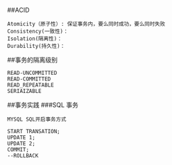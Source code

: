 ##ACID
```text
Atomicity（原子性）: 保证事务内，要么同时成功，要么同时失败
Consistency(一致性)：
Isolation(隔离性)：
Durability(持久性)：
```

##事务的隔离级别
```text
READ-UNCOMMITTED
READ-COMMITTED 
READ_REPEATABLE
SERIAIZABLE
```

##事务实践
###SQL 事务
```text
MYSQL SQL开启事务方式

START TRANSATION;
UPDATE 1;
UPDATE 2;
COMMIT;
--ROLLBACK
```
